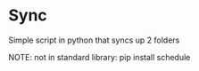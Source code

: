 # Sync
Simple script in python that syncs up 2 folders

NOTE:
not in standard library: pip install schedule
